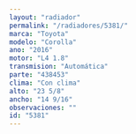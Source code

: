 ```yaml
---
layout: "radiador"
permalink: "/radiadores/5381/"
marca: "Toyota"
modelo: "Corolla"
ano: "2016"
motor: "L4 1.8"
transmision: "Automática"
parte: "438453"
clima: "Con clima"
alto: "23 5/8"
ancho: "14 9/16"
observaciones: ""
id: "5381"
---
```


